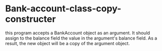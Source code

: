 # Bank-account-class-copy-constructer
this program accepts a BankAccount object as an argument. It should assign to the balance field the value in the argument's balance field. As a result, the new object will be a copy of the argument object.
